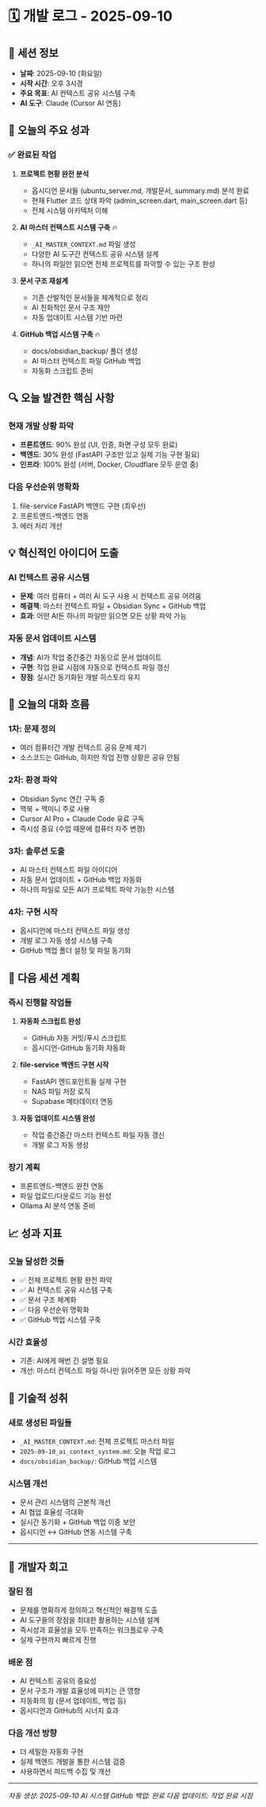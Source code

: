 # 🗓️ 개발 로그 - 2025-09-10

## 📝 세션 정보
- **날짜**: 2025-09-10 (화요일)
- **시작 시간**: 오후 3시경  
- **주요 목표**: AI 컨텍스트 공유 시스템 구축
- **AI 도구**: Claude (Cursor AI 연동)

## 🎯 오늘의 주요 성과

### ✅ 완료된 작업
1. **프로젝트 현황 완전 분석**
   - 옵시디언 문서들 (ubuntu_server.md, 개발문서, summary.md) 분석 완료
   - 현재 Flutter 코드 상태 파악 (admin_screen.dart, main_screen.dart 등)
   - 전체 시스템 아키텍처 이해

2. **AI 마스터 컨텍스트 시스템 구축** 🔥
   - `_AI_MASTER_CONTEXT.md` 파일 생성
   - 다양한 AI 도구간 컨텍스트 공유 시스템 설계
   - 하나의 파일만 읽으면 전체 프로젝트를 파악할 수 있는 구조 완성

3. **문서 구조 재설계**
   - 기존 산발적인 문서들을 체계적으로 정리
   - AI 친화적인 문서 구조 제안
   - 자동 업데이트 시스템 기반 마련

4. **GitHub 백업 시스템 구축** 🔥
   - docs/obsidian_backup/ 폴더 생성
   - AI 마스터 컨텍스트 파일 GitHub 백업
   - 자동화 스크립트 준비

## 🔍 오늘 발견한 핵심 사항

### 현재 개발 상황 파악
- **프론트엔드**: 90% 완성 (UI, 인증, 화면 구성 모두 완료)
- **백엔드**: 30% 완성 (FastAPI 구조만 있고 실제 기능 구현 필요)
- **인프라**: 100% 완성 (서버, Docker, Cloudflare 모두 운영 중)

### 다음 우선순위 명확화
1. file-service FastAPI 백엔드 구현 (최우선)
2. 프론트엔드-백엔드 연동
3. 에러 처리 개선

## 💡 혁신적인 아이디어 도출

### AI 컨텍스트 공유 시스템
- **문제**: 여러 컴퓨터 + 여러 AI 도구 사용 시 컨텍스트 공유 어려움
- **해결책**: 마스터 컨텍스트 파일 + Obsidian Sync + GitHub 백업
- **효과**: 어떤 AI든 하나의 파일만 읽으면 모든 상황 파악 가능

### 자동 문서 업데이트 시스템  
- **개념**: AI가 작업 중간중간 자동으로 문서 업데이트
- **구현**: 작업 완료 시점에 자동으로 컨텍스트 파일 갱신
- **장점**: 실시간 동기화된 개발 히스토리 유지

## 🔄 오늘의 대화 흐름

### 1차: 문제 정의
- 여러 컴퓨터간 개발 컨텍스트 공유 문제 제기
- 소스코드는 GitHub, 하지만 작업 진행 상황은 공유 안됨

### 2차: 환경 파악  
- Obsidian Sync 연간 구독 중
- 맥북 + 맥미니 주로 사용
- Cursor AI Pro + Claude Code 유료 구독
- 즉시성 중요 (수업 때문에 컴퓨터 자주 변경)

### 3차: 솔루션 도출
- AI 마스터 컨텍스트 파일 아이디어
- 자동 문서 업데이트 + GitHub 백업 자동화
- 하나의 파일로 모든 AI가 프로젝트 파악 가능한 시스템

### 4차: 구현 시작
- 옵시디언에 마스터 컨텍스트 파일 생성
- 개발 로그 자동 생성 시스템 구축
- GitHub 백업 폴더 설정 및 파일 동기화

## 🚀 다음 세션 계획

### 즉시 진행할 작업들
1. **자동화 스크립트 완성**
   - GitHub 자동 커밋/푸시 스크립트
   - 옵시디언-GitHub 동기화 자동화

2. **file-service 백엔드 구현 시작**
   - FastAPI 엔드포인트들 실제 구현
   - NAS 파일 저장 로직
   - Supabase 메타데이터 연동

3. **자동 업데이트 시스템 완성**
   - 작업 중간중간 마스터 컨텍스트 파일 자동 갱신
   - 개발 로그 자동 생성

### 장기 계획
- 프론트엔드-백엔드 완전 연동
- 파일 업로드/다운로드 기능 완성  
- Ollama AI 분석 연동 준비

## 📈 성과 지표

### 오늘 달성한 것들
- ✅ 전체 프로젝트 현황 완전 파악
- ✅ AI 컨텍스트 공유 시스템 구축
- ✅ 문서 구조 체계화
- ✅ 다음 우선순위 명확화
- ✅ GitHub 백업 시스템 구축

### 시간 효율성
- 기존: AI에게 매번 긴 설명 필요
- 개선: 마스터 컨텍스트 파일 하나만 읽어주면 모든 상황 파악

## 🔧 기술적 성취

### 새로 생성된 파일들
- `_AI_MASTER_CONTEXT.md`: 전체 프로젝트 마스터 파일
- `2025-09-10_ai_context_system.md`: 오늘 작업 로그
- `docs/obsidian_backup/`: GitHub 백업 시스템

### 시스템 개선
- 문서 관리 시스템의 근본적 개선
- AI 협업 효율성 극대화
- 실시간 동기화 + GitHub 백업 이중 보안
- 옵시디언 ↔ GitHub 연동 시스템 구축

---

## 💭 개발자 회고

### 잘된 점
- 문제를 명확하게 정의하고 혁신적인 해결책 도출
- AI 도구들의 장점을 최대한 활용하는 시스템 설계
- 즉시성과 효율성을 모두 만족하는 워크플로우 구축
- 실제 구현까지 빠르게 진행

### 배운 점  
- AI 컨텍스트 공유의 중요성
- 문서 구조가 개발 효율성에 미치는 큰 영향
- 자동화의 힘 (문서 업데이트, 백업 등)
- 옵시디언과 GitHub의 시너지 효과

### 다음 개선 방향
- 더 세밀한 자동화 구현
- 실제 백엔드 개발을 통한 시스템 검증
- 사용하면서 피드백 수집 및 개선

---
*자동 생성: 2025-09-10 AI 시스템*
*GitHub 백업: 완료*
*다음 업데이트: 작업 완료 시점*

